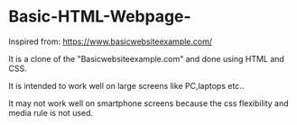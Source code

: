 # Basic-HTML-Webpage-
Inspired from: <a href="https://www.basicwebsiteexample.com/">https://www.basicwebsiteexample.com/</a>

It is a clone of the "Basicwebsiteexample.com" and done using HTML and CSS.

It is intended to work well on large screens like PC,laptops etc..

It may not work well on smartphone screens because the css flexibility and media rule is not used.

